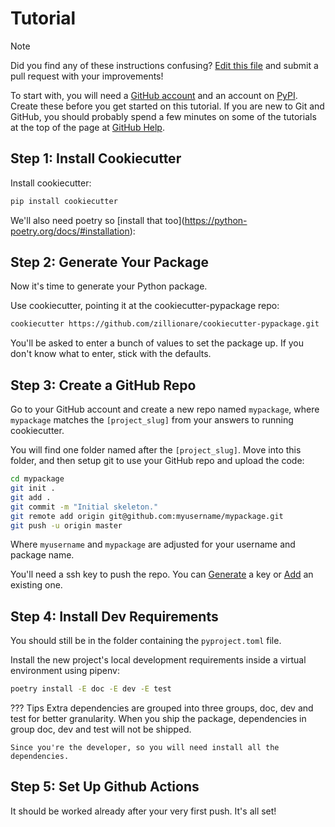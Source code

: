 # Tutorial

<div class="note">

<div class="title">

Note

</div>

Did you find any of these instructions confusing? [Edit this file][] and
submit a pull request with your improvements!

</div>

To start with, you will need a [GitHub account][] and an account on
[PyPI][]. Create these before you get started on this tutorial. If you
are new to Git and GitHub, you should probably spend a few minutes on
some of the tutorials at the top of the page at [GitHub Help][].

## Step 1: Install Cookiecutter

Install cookiecutter:

``` bash
pip install cookiecutter
```

We'll also need poetry so \[install that
too\](<https://python-poetry.org/docs/#installation>):

## Step 2: Generate Your Package

Now it's time to generate your Python package.

Use cookiecutter, pointing it at the cookiecutter-pypackage repo:

``` bash
cookiecutter https://github.com/zillionare/cookiecutter-pypackage.git
```

You'll be asked to enter a bunch of values to set the package up. If you
don't know what to enter, stick with the defaults.

## Step 3: Create a GitHub Repo

Go to your GitHub account and create a new repo named `mypackage`, where
`mypackage` matches the `[project_slug]` from your answers to running
cookiecutter.

You will find one folder named after the `[project_slug]`. Move into
this folder, and then setup git to use your GitHub repo and upload the
code:

``` bash
cd mypackage
git init .
git add .
git commit -m "Initial skeleton."
git remote add origin git@github.com:myusername/mypackage.git
git push -u origin master
```

Where `myusername` and `mypackage` are adjusted for your username and
package name.

You'll need a ssh key to push the repo. You can [Generate][] a key or
[Add][] an existing one.

## Step 4: Install Dev Requirements

You should still be in the folder containing the `pyproject.toml` file.

Install the new project's local development requirements inside a
virtual environment using pipenv:

``` bash
poetry install -E doc -E dev -E test
```

??? Tips
    Extra dependencies are grouped into three groups, doc, dev and test for better 
    granularity. When you ship the package, dependencies in group doc, dev and test will
     not be shipped.

    Since you're the developer, so you will need install all the dependencies.

## Step 5: Set Up Github Actions

It should be worked already after your very first push. It's all set!

  [Edit this file]: https://github.com/zillionare/cookiecutter-pypackage/blob/master/docs/tutorial.md
  [GitHub account]: https://github.com/
  [PyPI]: https://pypi.python.org/pypi
  [GitHub Help]: https://help.github.com/
  [Generate]: https://help.github.com/articles/generating-a-new-ssh-key-and-adding-it-to-the-ssh-agent/
  [Add]: https://help.github.com/articles/adding-a-new-ssh-key-to-your-github-account/
